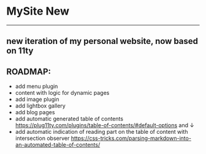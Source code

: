 # MySite New

---

## new iteration of my personal website, now based on 11ty

## ROADMAP:

- add menu plugin
- content with logic for dynamic pages
- add image plugin
- add lightbox gallery
- add blog pages
- add automatic generated table of contents https://plug11ty.com/plugins/table-of-contents/#default-options and ↓
- add automatic indication of reading part on the table of content with intersection observer https://css-tricks.com/parsing-markdown-into-an-automated-table-of-contents/
